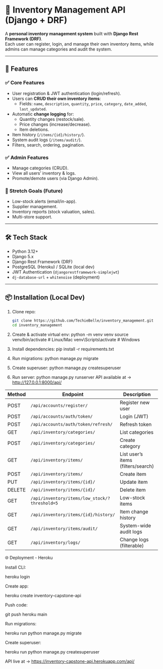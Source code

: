 # 🛒 Inventory Management API (Django + DRF)

A **personal inventory management system** built with **Django Rest Framework (DRF)**.  
Each user can register, login, and manage their own inventory items, while admins can manage categories and audit the system.

---

## 🚀 Features

### ✅ Core Features
- User registration & JWT authentication (login/refresh).
- Users can **CRUD their own inventory items**:
  - Fields: `name`, `description`, `quantity`, `price`, `category`, `date_added`, `last_updated`.
- Automatic **change logging** for:
  - Quantity changes (restock/sale).
  - Price changes (increase/decrease).
  - Item deletions.
- Item history (`/items/{id}/history/`).
- System audit logs (`/items/audit/`).
- Filters, search, ordering, pagination.

### ✅ Admin Features
- Manage categories (CRUD).
- View all users’ inventory & logs.
- Promote/demote users (via Django Admin).

### 🔮 Stretch Goals (Future)
- Low-stock alerts (email/in-app).
- Supplier management.
- Inventory reports (stock valuation, sales).
- Multi-store support.

---

## 🛠️ Tech Stack

- Python 3.12+
- Django 5.x
- Django Rest Framework (DRF)
- PostgreSQL (Heroku) / SQLite (local dev)
- JWT Authentication (`djangorestframework-simplejwt`)
- `dj-database-url` + `whitenoise` (deployment)

---

## 📦 Installation (Local Dev)

1. Clone repo:
   ```bash
   git clone https://github.com/TechieBelle/inventory_management.git
   cd inventory_management

2. Create & activate virtual env:
    python -m venv venv
    source venv/bin/activate   # Linux/Mac
    venv\Scripts\activate      # Windows

3. Install dependencies:
    pip install -r requirements.txt

4. Run migrations:
    python manage.py migrate

5. Create superuser:
    python manage.py createsuperuser

6. Run server:
    python manage.py runserver
    API available at → http://127.0.0.1:8000/api/

| Method | Endpoint                                      | Description                        | Access         |
| ------ | --------------------------------------------- | ---------------------------------- | -------------- |
| POST   | `/api/accounts/register/`                     | Register new user                  | Public         |
| POST   | `/api/accounts/auth/token/`                   | Login (JWT)                        | Public         |
| POST   | `/api/accounts/auth/token/refresh/`           | Refresh token                      | Auth users     |
| GET    | `/api/inventory/categories/`                  | List categories                    | All users      |
| POST   | `/api/inventory/categories/`                  | Create category                    | Admin only     |
| GET    | `/api/inventory/items/`                       | List user’s items (filters/search) | Auth users     |
| POST   | `/api/inventory/items/`                       | Create item                        | Auth users     |
| PUT    | `/api/inventory/items/{id}/`                  | Update item                        | Owner/Admin    |
| DELETE | `/api/inventory/items/{id}/`                  | Delete item                        | Owner/Admin    |
| GET    | `/api/inventory/items/low_stock/?threshold=5` | Low-stock items                    | Auth users     |
| GET    | `/api/inventory/items/{id}/history/`          | Item change history                | Owner/Admin    |
| GET    | `/api/inventory/items/audit/`                 | System-wide audit logs             | Admin sees all |
| GET    | `/api/inventory/logs/`                        | Change logs (filterable)           | Auth users     |


🌐 Deployment - Heroku

Install CLI:

heroku login


Create app:

heroku create inventory-capstone-api


Push code:

git push heroku main


Run migrations:

heroku run python manage.py migrate


Create superuser:

heroku run python manage.py createsuperuser


API live at → https://inventory-capstone-api.herokuapp.com/api/